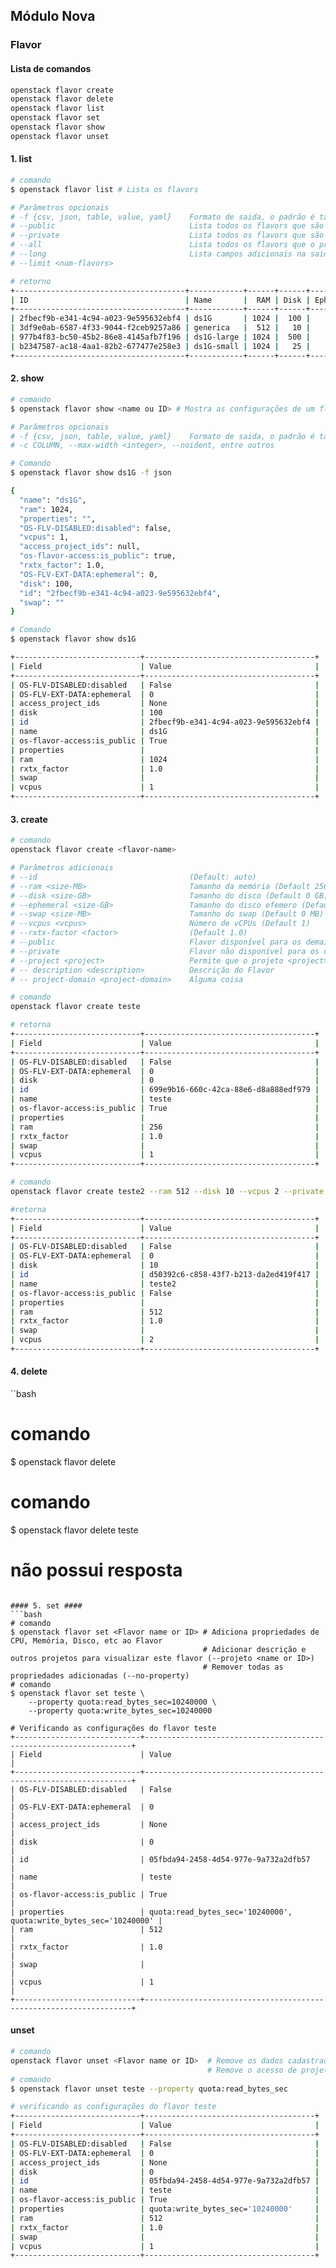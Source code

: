 ## Módulo Nova ##

### Flavor ###

#### Lista de comandos ####

```bash
openstack flavor create
openstack flavor delete
openstack flavor list
openstack flavor set
openstack flavor show
openstack flavor unset
```

#### 1. list #### 
```bash
# comando
$ openstack flavor list # Lista os flavors

# Parâmetros opcionais
# -f {csv, json, table, value, yaml}    Formato de saida, o padrão é table
# --public                              Lista todos os flavors que são públicos
# --private                             Lista todos os flavors que são privados ao projeto 
# --all                                 Lista todos os flavors que o projeto pode utilizar
# --long                                Lista campos adicionais na saida
# --limit <num-flavors>

# retorno
+--------------------------------------+------------+------+------+-----------+-------+-----------+
| ID                                   | Name       |  RAM | Disk | Ephemeral | VCPUs | Is Public |
+--------------------------------------+------------+------+------+-----------+-------+-----------+
| 2fbecf9b-e341-4c94-a023-9e595632ebf4 | ds1G       | 1024 |  100 |         0 |     1 | True      |
| 3df9e0ab-6587-4f33-9044-f2ceb9257a86 | generica   |  512 |   10 |         0 |     1 | True      |
| 977b4f83-bc50-45b2-86e8-4145afb7f196 | ds1G-large | 1024 |  500 |         0 |     1 | True      |
| b2347587-ac18-4aa1-82b2-677477e258e3 | ds1G-small | 1024 |   25 |         0 |     1 | True      |
+--------------------------------------+------------+------+------+-----------+-------+-----------+
```

#### 2. show ####
```bash
# comando
$ openstack flavor show <name ou ID> # Mostra as configurações de um flavor específico

# Parâmetros opcionais
# -f {csv, json, table, value, yaml}    Formato de saida, o padrão é table
# -c COLUMN, --max-width <integer>, --noident, entre outros

# Comando
$ openstack flavor show ds1G -f json

{
  "name": "ds1G", 
  "ram": 1024, 
  "properties": "", 
  "OS-FLV-DISABLED:disabled": false, 
  "vcpus": 1, 
  "access_project_ids": null, 
  "os-flavor-access:is_public": true, 
  "rxtx_factor": 1.0, 
  "OS-FLV-EXT-DATA:ephemeral": 0, 
  "disk": 100, 
  "id": "2fbecf9b-e341-4c94-a023-9e595632ebf4", 
  "swap": ""
}

# Comando
$ openstack flavor show ds1G

+----------------------------+--------------------------------------+
| Field                      | Value                                |
+----------------------------+--------------------------------------+
| OS-FLV-DISABLED:disabled   | False                                |
| OS-FLV-EXT-DATA:ephemeral  | 0                                    |
| access_project_ids         | None                                 |
| disk                       | 100                                  |
| id                         | 2fbecf9b-e341-4c94-a023-9e595632ebf4 |
| name                       | ds1G                                 |
| os-flavor-access:is_public | True                                 |
| properties                 |                                      |
| ram                        | 1024                                 |
| rxtx_factor                | 1.0                                  |
| swap                       |                                      |
| vcpus                      | 1                                    |
+----------------------------+--------------------------------------+
```

#### 3. create ####
```bash
# comando
openstack flavor create <flavor-name>

# Parâmetros adicionais
# --id                                  (Default: auto)
# --ram <size-MB>                       Tamanho da memória (Default 256 MB)
# --disk <size-GB>                      Tamanho do disco (Default 0 GB)
# --ephemeral <size-GB>                 Tamanho do disco efemero (Default 0 GB)
# --swap <size-MB>                      Tamanho do swap (Default 0 MB)
# --vcpus <vcpus>                       Número de vCPUs (Default 1)
# --rxtx-factor <factor>                (Default 1.0)
# --public                              Flavor disponível para os demais projetos
# --private                             Flavor não disponível para os demais projetos
# --project <project>                   Permite que o projeto <project> acesse ao flavor <flavor-name> privado
# -- description <description>          Descrição do Flavor
# -- project-domain <project-domain>    Alguma coisa

# comando
openstack flavor create teste

# retorna
+----------------------------+--------------------------------------+
| Field                      | Value                                |
+----------------------------+--------------------------------------+
| OS-FLV-DISABLED:disabled   | False                                |
| OS-FLV-EXT-DATA:ephemeral  | 0                                    |
| disk                       | 0                                    |
| id                         | 699e9b16-660c-42ca-88e6-d8a888edf979 |
| name                       | teste                                |
| os-flavor-access:is_public | True                                 |
| properties                 |                                      |
| ram                        | 256                                  |
| rxtx_factor                | 1.0                                  |
| swap                       |                                      |
| vcpus                      | 1                                    |
+----------------------------+--------------------------------------+

# comando
openstack flavor create teste2 --ram 512 --disk 10 --vcpus 2 --private

#retorna
+----------------------------+--------------------------------------+
| Field                      | Value                                |
+----------------------------+--------------------------------------+
| OS-FLV-DISABLED:disabled   | False                                |
| OS-FLV-EXT-DATA:ephemeral  | 0                                    |
| disk                       | 10                                   |
| id                         | d50392c6-c858-43f7-b213-da2ed419f417 |
| name                       | teste2                               |
| os-flavor-access:is_public | False                                |
| properties                 |                                      |
| ram                        | 512                                  |
| rxtx_factor                | 1.0                                  |
| swap                       |                                      |
| vcpus                      | 2                                    |
+----------------------------+--------------------------------------+
```

#### 4. delete ####
``bash
# comando
$ openstack flavor delete <Flavor name or ID>

# comando
$ openstack flavor delete teste
# não possui resposta
```

#### 5. set ####
```bash
# comando
$ openstack flavor set <Flavor name or ID> # Adiciona propriedades de CPU, Memória, Disco, etc ao Flavor
                                           # Adicionar descrição e outros projetos para visualizar este flavor (--projeto <name or ID>)
                                           # Remover todas as propriedades adicionadas (--no-property)
# comando
$ openstack flavor set teste \
    --property quota:read_bytes_sec=10240000 \
    --property quota:write_bytes_sec=10240000

# Verificando as configurações do flavor teste
+----------------------------+-------------------------------------------------------------------+
| Field                      | Value                                                             |
+----------------------------+-------------------------------------------------------------------+
| OS-FLV-DISABLED:disabled   | False                                                             |
| OS-FLV-EXT-DATA:ephemeral  | 0                                                                 |
| access_project_ids         | None                                                              |
| disk                       | 0                                                                 |
| id                         | 05fbda94-2458-4d54-977e-9a732a2dfb57                              |
| name                       | teste                                                             |
| os-flavor-access:is_public | True                                                              |
| properties                 | quota:read_bytes_sec='10240000', quota:write_bytes_sec='10240000' |
| ram                        | 512                                                               |
| rxtx_factor                | 1.0                                                               |
| swap                       |                                                                   |
| vcpus                      | 1                                                                 |
+----------------------------+-------------------------------------------------------------------+
```
#### unset ####
```bash
# comando
openstack flavor unset <Flavor name or ID>  # Remove os dados cadastrados no campo propriedades
                                            # Remove o acesso de projetos ao flavor
# comando
$ openstack flavor unset teste --property quota:read_bytes_sec

# verificando as configurações do flavor teste
+----------------------------+--------------------------------------+
| Field                      | Value                                |
+----------------------------+--------------------------------------+
| OS-FLV-DISABLED:disabled   | False                                |
| OS-FLV-EXT-DATA:ephemeral  | 0                                    |
| access_project_ids         | None                                 |
| disk                       | 0                                    |
| id                         | 05fbda94-2458-4d54-977e-9a732a2dfb57 |
| name                       | teste                                |
| os-flavor-access:is_public | True                                 |
| properties                 | quota:write_bytes_sec='10240000'     |
| ram                        | 512                                  |
| rxtx_factor                | 1.0                                  |
| swap                       |                                      |
| vcpus                      | 1                                    |
+----------------------------+--------------------------------------+
```



